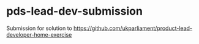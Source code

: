 # pds-lead-dev-submission
Submission for solution to https://github.com/ukparliament/product-lead-developer-home-exercise
